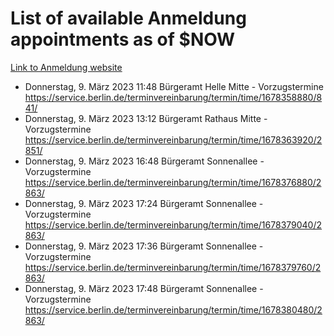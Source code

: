 # List of available Anmeldung appointments as of $NOW
[Link to Anmeldung website](https://service.berlin.de/terminvereinbarung/termin/tag.php?termin=1&anliegen[]=120686&dienstleisterlist=122210,122217,327316,122219,327312,122227,327314,122231,327346,122243,327348,122254,122252,329742,122260,329745,122262,329748,122271,327278,122273,327274,122277,327276,330436,122280,327294,122282,327290,122284,327292,122291,327270,122285,327266,122286,327264,122296,327268,150230,329760,122297,327286,122294,327284,122312,329763,122314,329775,122304,327330,122311,327334,122309,327332,317869,122281,327352,122279,329772,122283,122276,327324,122274,327326,122267,329766,122246,327318,122251,327320,122257,327322,122208,327298,122226,327300&herkunft=http%3A%2F%2Fservice.berlin.de%2Fdienstleistung%2F120686%2F)
- Donnerstag, 9. März 2023 11:48 Bürgeramt Helle Mitte - Vorzugstermine https://service.berlin.de/terminvereinbarung/termin/time/1678358880/841/
- Donnerstag, 9. März 2023 13:12 Bürgeramt Rathaus Mitte - Vorzugstermine https://service.berlin.de/terminvereinbarung/termin/time/1678363920/2851/
- Donnerstag, 9. März 2023 16:48 Bürgeramt Sonnenallee - Vorzugstermine https://service.berlin.de/terminvereinbarung/termin/time/1678376880/2863/
- Donnerstag, 9. März 2023 17:24 Bürgeramt Sonnenallee - Vorzugstermine https://service.berlin.de/terminvereinbarung/termin/time/1678379040/2863/
- Donnerstag, 9. März 2023 17:36 Bürgeramt Sonnenallee - Vorzugstermine https://service.berlin.de/terminvereinbarung/termin/time/1678379760/2863/
- Donnerstag, 9. März 2023 17:48 Bürgeramt Sonnenallee - Vorzugstermine https://service.berlin.de/terminvereinbarung/termin/time/1678380480/2863/
